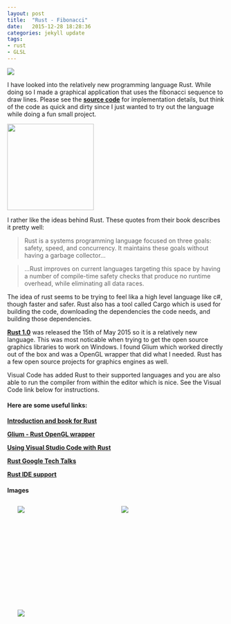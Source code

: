 ```yaml
---
layout: post
title:  "Rust - Fibonacci"
date:   2015-12-28 18:28:36
categories: jekyll update
tags:
- rust
- GLSL
---
```


<a href="{{ page.url }}">
	<img src="{{ site.baseurl }}/assets/portfolio/rustfibonacci/rust-logo.svg"/>
</a>

I have looked into the relatively new programming language Rust. While doing so I made a graphical application that uses the fibonacci sequence to draw lines. Please see the **[source code][RustFibonacciGit]** for implementation details, but think of the code as quick and dirty since I just wanted to try out the language while doing a fun small project.

<img src="{{ site.baseurl }}/assets/portfolio/rustfibonacci/fibonacci.gif" height="200px">

I rather like the ideas behind Rust. These quotes from their book describes it pretty well:

> Rust is a systems programming language focused on three goals: safety, speed, and concurrency. It maintains these goals without having a garbage collector... 

> ...Rust improves on current languages targeting this space by having a number of compile-time safety checks that produce no runtime overhead, while eliminating all data races.

The idea of rust seems to be trying to feel lika a high level language like c#, though faster and safer. Rust also has a tool called Cargo which is used for building the code, downloading the dependencies the code needs, and building those dependencies. 

**[Rust 1.0][Rust1]** was released the 15th of May 2015 so it is a relatively new language. This was most noticable when trying to get the open source graphics libraries to work on Windows. I found Glium which worked directly out of the box and was a OpenGL wrapper that did what I needed. Rust has a few open source projects for graphics engines as well.

Visual Code has added Rust to their supported languages and you are also able to run the compiler from within the editor which is nice. See the Visual Code link below for instructions.



#### Here are some useful links: ####

**[Introduction and book for Rust][RustStart]**

**[Glium - Rust OpenGL wrapper][Glium]**

**[Using Visual Studio Code with Rust][VSStart]**

**[Rust Google Tech Talks][RustGoogleTechTalks]**

**[Rust IDE support][RustIDEs]**

#### Images ####

<style>
	ul#menu li {
		float: left;
	    display:inline;
	    margin: 10px 10px 0 0;
	}
	ul#menu {
		margin: 0 0 0 0;
	}
	div.img li {
		height: 230px;
		width: 230px;
		overflow: hidden;
	}

	div.img img {
		max-height: 100%;
		max-width: 100%;
	}
</style>

<div class="img">
	<ul id="menu">
		<li><a href="{{ site.baseurl }}/assets/portfolio/rustfibonacci/fibonacci1.png">
			<img src="{{ site.baseurl }}/assets/portfolio/rustfibonacci/fibonacci1.png"/>
		</a>
		</li>
		  	<li><a href="{{ site.baseurl }}/assets/portfolio/rustfibonacci/fibonacci2.png">
			<img src="{{ site.baseurl }}/assets/portfolio/rustfibonacci/fibonacci2.png"/>
		</a>
		</li>
		  	<li><a href="{{ site.baseurl }}/assets/portfolio/rustfibonacci/vs_code.png">
			<img src="{{ site.baseurl }}/assets/portfolio/rustfibonacci/vs_code.png"/>
		</a>
		</li>
	</ul>
</div>

[RustStart]:      http://doc.rust-lang.org/book/README.html
[Glium]:      https://github.com/tomaka/glium
[VSStart]:      https://mobiarch.wordpress.com/2015/06/16/rust-using-visual-studio-code/
[RustGoogleTechTalks]:      https://www.youtube.com/watch?v=d1uraoHM8Gg
[RustIDEs]:      https://www.rust-lang.org/ides.html
[RustFibonacciGit]:      https://github.com/andersnord/rust_fibonacci
[Rust1]:		http://blog.rust-lang.org/2015/05/15/Rust-1.0.html